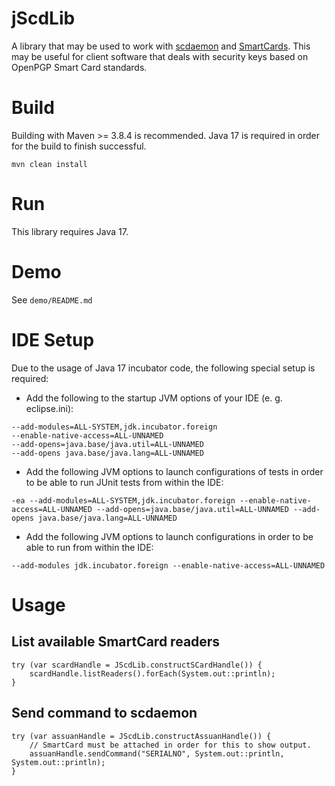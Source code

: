 # jScdLib
A library that may be used to work with [scdaemon](https://www.gnupg.org/documentation/manuals/gnupg/Invoking-SCDAEMON.html#Invoking-SCDAEMON) and [SmartCards](https://en.wikipedia.org/wiki/Smart_card). This may be useful for client software that deals with security keys based on OpenPGP Smart Card standards.

# Build
Building with Maven >= 3.8.4 is recommended. Java 17 is required in order for the build to finish successful.   
  
`mvn clean install`

# Run
This library requires Java 17.

# Demo
See `demo/README.md`

# IDE Setup
Due to the usage of Java 17 incubator code, the following special setup is required:  
* Add the following to the startup JVM options of your IDE (e. g. eclipse.ini):

```
--add-modules=ALL-SYSTEM,jdk.incubator.foreign
--enable-native-access=ALL-UNNAMED
--add-opens=java.base/java.util=ALL-UNNAMED
--add-opens java.base/java.lang=ALL-UNNAMED
```

* Add the following JVM options to launch configurations of tests in order to be able to run JUnit tests from within the IDE:

```
-ea --add-modules=ALL-SYSTEM,jdk.incubator.foreign --enable-native-access=ALL-UNNAMED --add-opens=java.base/java.util=ALL-UNNAMED --add-opens java.base/java.lang=ALL-UNNAMED
```
  
* Add the following JVM options to launch configurations in order to be able to run from within the IDE:

```
--add-modules jdk.incubator.foreign --enable-native-access=ALL-UNNAMED
```

# Usage
## List available SmartCard readers
```
try (var scardHandle = JScdLib.constructSCardHandle()) {
    scardHandle.listReaders().forEach(System.out::println);
}
```

## Send command to scdaemon
```
try (var assuanHandle = JScdLib.constructAssuanHandle()) {
    // SmartCard must be attached in order for this to show output.
    assuanHandle.sendCommand("SERIALNO", System.out::println, System.out::println);
}
```